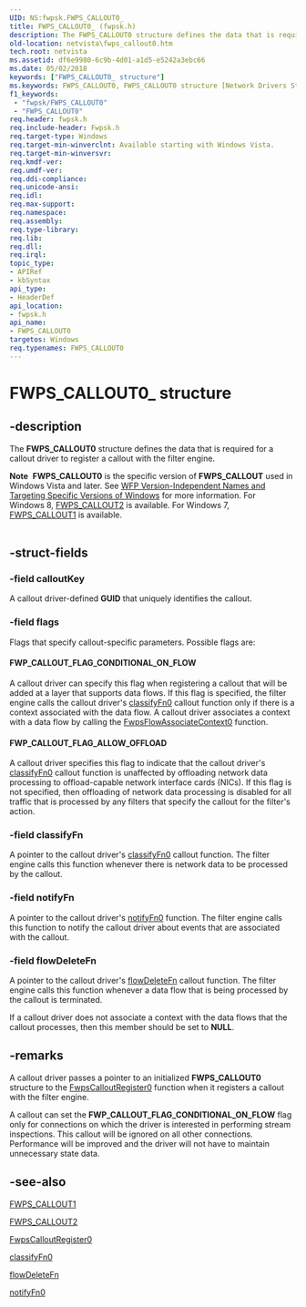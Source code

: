 ```yaml
---
UID: NS:fwpsk.FWPS_CALLOUT0_
title: FWPS_CALLOUT0_ (fwpsk.h)
description: The FWPS_CALLOUT0 structure defines the data that is required for a callout driver to register a callout with the filter engine.Note  FWPS_CALLOUT0 is the specific version of FWPS_CALLOUT used in Windows Vista and later.
old-location: netvista\fwps_callout0.htm
tech.root: netvista
ms.assetid: df6e9980-6c9b-4d01-a1d5-e5242a3ebc66
ms.date: 05/02/2018
keywords: ["FWPS_CALLOUT0_ structure"]
ms.keywords: FWPS_CALLOUT0, FWPS_CALLOUT0 structure [Network Drivers Starting with Windows Vista], FWPS_CALLOUT0_, fwpsk/FWPS_CALLOUT0, netvista.fwps_callout0, wfp_ref_3_struct_3_fwps_A-E_5e9913c4-01d7-4b1c-b2d0-b4a7a28477e2.xml
f1_keywords:
 - "fwpsk/FWPS_CALLOUT0"
 - "FWPS_CALLOUT0"
req.header: fwpsk.h
req.include-header: Fwpsk.h
req.target-type: Windows
req.target-min-winverclnt: Available starting with Windows Vista.
req.target-min-winversvr: 
req.kmdf-ver: 
req.umdf-ver: 
req.ddi-compliance: 
req.unicode-ansi: 
req.idl: 
req.max-support: 
req.namespace: 
req.assembly: 
req.type-library: 
req.lib: 
req.dll: 
req.irql: 
topic_type:
- APIRef
- kbSyntax
api_type:
- HeaderDef
api_location:
- fwpsk.h
api_name:
- FWPS_CALLOUT0
targetos: Windows
req.typenames: FWPS_CALLOUT0
---
```


# FWPS_CALLOUT0_ structure


## -description


The <b>FWPS_CALLOUT0</b> structure defines the data that is required for a callout driver to register a
  callout with the filter engine.
<div class="alert"><b>Note</b>  <b>FWPS_CALLOUT0</b> is the specific version of <b>FWPS_CALLOUT</b> used in Windows Vista and later. See <a href="https://docs.microsoft.com/windows/desktop/FWP/wfp-version-independent-names-and-targeting-specific-versions-of-windows">WFP Version-Independent Names and Targeting Specific Versions of Windows</a> for more information. For Windows 8, <a href="https://docs.microsoft.com/windows-hardware/drivers/ddi/fwpsk/ns-fwpsk-fwps_callout2_">FWPS_CALLOUT2</a> is available. For Windows 7, <a href="https://docs.microsoft.com/windows-hardware/drivers/ddi/fwpsk/ns-fwpsk-fwps_callout1_">FWPS_CALLOUT1</a> is available.</div><div> </div>

## -struct-fields




### -field calloutKey

A callout driver-defined <b>GUID</b> that uniquely identifies the callout.


### -field flags

Flags that specify callout-specific parameters. Possible flags are:
     





#### FWP_CALLOUT_FLAG_CONDITIONAL_ON_FLOW

A callout driver can specify this flag when registering a callout that will be added at a layer
       that supports data flows. If this flag is specified, the filter engine calls the callout driver's 
       <a href="https://docs.microsoft.com/windows-hardware/drivers/ddi/fwpsk/nc-fwpsk-fwps_callout_classify_fn0">classifyFn0</a> callout function only if there
       is a context associated with the data flow. A callout driver associates a context with a data flow by
       calling the 
       <a href="https://docs.microsoft.com/windows-hardware/drivers/ddi/fwpsk/nf-fwpsk-fwpsflowassociatecontext0">FwpsFlowAssociateContext0</a> function.



#### FWP_CALLOUT_FLAG_ALLOW_OFFLOAD

A callout driver specifies this flag to indicate that the callout driver's 
       <a href="https://docs.microsoft.com/windows-hardware/drivers/ddi/fwpsk/nc-fwpsk-fwps_callout_classify_fn0">classifyFn0</a> callout function is unaffected
       by offloading network data processing to offload-capable network interface cards (NICs). If this flag
       is not specified, then offloading of network data processing is disabled for all traffic that is
       processed by any filters that specify the callout for the filter's action.


### -field classifyFn

A pointer to the callout driver's 
     <a href="https://docs.microsoft.com/windows-hardware/drivers/ddi/fwpsk/nc-fwpsk-fwps_callout_classify_fn0">classifyFn0</a> callout function. The filter
     engine calls this function whenever there is network data to be processed by the callout.


### -field notifyFn

A pointer to the callout driver's 
     <a href="https://docs.microsoft.com/windows-hardware/drivers/ddi/fwpsk/nc-fwpsk-fwps_callout_notify_fn0">notifyFn0</a> function. The filter engine calls
     this function to notify the callout driver about events that are associated with the callout.


### -field flowDeleteFn

A pointer to the callout driver's 
     <a href="https://docs.microsoft.com/windows-hardware/drivers/ddi/fwpsk/nc-fwpsk-fwps_callout_flow_delete_notify_fn0">flowDeleteFn</a> callout function. The filter
     engine calls this function whenever a data flow that is being processed by the callout is terminated.
     

If a callout driver does not associate a context with the data flows that the callout processes, then
     this member should be set to <b>NULL</b>.


## -remarks



A callout driver passes a pointer to an initialized <b>FWPS_CALLOUT0</b> structure to the 
    <a href="https://docs.microsoft.com/windows-hardware/drivers/ddi/fwpsk/nf-fwpsk-fwpscalloutregister0">FwpsCalloutRegister0</a> function when it
    registers a callout with the filter engine.

A callout can set the <b>FWP_CALLOUT_FLAG_CONDITIONAL_ON_FLOW</b> flag only for connections on which
    the driver is interested in performing stream inspections. This callout will be ignored on all other
    connections. Performance will be improved and the driver will not have to maintain unnecessary state
    data.




## -see-also




<a href="https://docs.microsoft.com/windows-hardware/drivers/ddi/fwpsk/ns-fwpsk-fwps_callout1_">FWPS_CALLOUT1</a>



<a href="https://docs.microsoft.com/windows-hardware/drivers/ddi/fwpsk/ns-fwpsk-fwps_callout2_">FWPS_CALLOUT2</a>



<a href="https://docs.microsoft.com/windows-hardware/drivers/ddi/fwpsk/nf-fwpsk-fwpscalloutregister0">FwpsCalloutRegister0</a>



<a href="https://docs.microsoft.com/windows-hardware/drivers/ddi/fwpsk/nc-fwpsk-fwps_callout_classify_fn0">classifyFn0</a>



<a href="https://docs.microsoft.com/windows-hardware/drivers/ddi/fwpsk/nc-fwpsk-fwps_callout_flow_delete_notify_fn0">flowDeleteFn</a>



<a href="https://docs.microsoft.com/windows-hardware/drivers/ddi/fwpsk/nc-fwpsk-fwps_callout_notify_fn0">notifyFn0</a>
 

 

